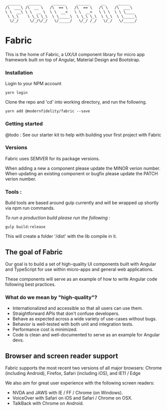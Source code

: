   

     ______   ______     ______     ______     __     ______
    /\  ___\ /\  __ \   /\  == \   /\  == \   /\ \   /\  ___\
    \ \  __\ \ \  __ \  \ \  __<   \ \  __<   \ \ \  \ \ \____
     \ \_\    \ \_\ \_\  \ \_____\  \ \_\ \_\  \ \_\  \ \_____\
      \/_/     \/_/\/_/   \/_____/   \/_/ /_/   \/_/   \/_____/



# Fabric

This is the home of Fabric, a UX/UI component library for micro app framework built on top of Angular, Material Design and Bootstrap.


### Installation

Login to your NPM account 

    yarn login

Clone the repo and 'cd' into working directory, and run the following. 

    yarn add @modernfidelity/fabric --save


### Getting started

@todo : See our starter kit to help with building your first project with Fabric

### Versions

Fabric uses SEMVER for its package versions.

When adding a new a component please update the MINOR verion number.
When updating an existing component or bugfix please update the PATCH verion number.

### Tools : 

Build tools are based around gulp currently and will be wrapped up shortly via npm run commands.

*To run a production build please run the following :* 

    gulp build:release

This will create a folder '/dist' with the lib compile in it.  

## The goal of Fabric
Our goal is to build a set of high-quality UI components built with Angular and TypeScript for use within
micro-apps and general web applications.

These components will serve as an example of how to write Angular code following best practices.

### What do we mean by "high-quality"?
* Internationalized and accessible so that all users can use them.
* Straightforward APIs that don't confuse developers.
* Behave as expected across a wide variety of use-cases without bugs.
* Behavior is well-tested with both unit and integration tests.
* Performance cost is minimized.
* Code is clean and well-documented to serve as an example for Angular devs.

## Browser and screen reader support
Fabric supports the most recent two versions of all major browsers:
Chrome (including Android), Firefox, Safari (including iOS), and IE11 / Edge

We also aim for great user experience with the following screen readers:
* NVDA and JAWS with IE / FF / Chrome (on Windows).
* VoiceOver with Safari on iOS and Safari / Chrome on OSX.
* TalkBack with Chrome on Android.